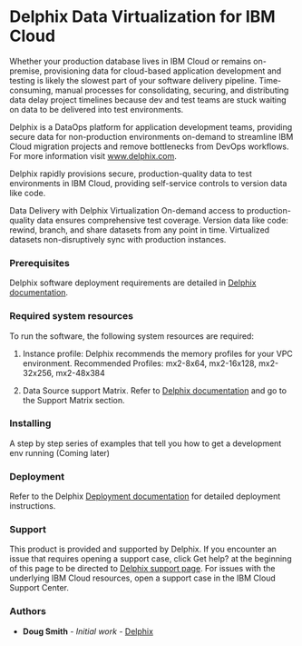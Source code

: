# Delphix Data Virtualization for IBM Cloud
Whether your production database lives in IBM Cloud or remains on-premise, provisioning data for cloud-based application development and testing is likely the slowest part of your software delivery pipeline. Time-consuming, manual processes for consolidating, securing, and distributing data delay project timelines because dev and test teams are stuck waiting on data to be delivered into test environments.  

Delphix is a DataOps platform for application development teams, providing secure data for non-production environments on-demand to streamline IBM Cloud migration projects and remove bottlenecks from DevOps workflows. For more information visit www.delphix.com.

Delphix rapidly provisions secure, production-quality data to test environments in IBM Cloud, providing self-service controls to version data like code.

Data Delivery with Delphix Virtualization
On-demand access to production-quality data ensures comprehensive test coverage.
Version data like code:  rewind, branch, and share datasets from any point in time.
Virtualized datasets non-disruptively sync with production instances.

### Prerequisites
Delphix software deployment requirements are detailed in [Delphix documentation](https://docs.delphix.com).					

### Required system resources			
To run the software, the following system resources are required:		
1. Instance profile: Delphix recommends the memory profiles for your VPC environment.
Recommended Profiles: mx2-8x64, mx2-16x128, mx2-32x256, mx2-48x384 
  
2. Data Source support Matrix. Refer to [Delphix documentation](https://docs.delphix.com) and go to the Support Matrix section.	

### Installing

A step by step series of examples that tell you how to get a development env running
(Coming later)

### Deployment

Refer to the Delphix [Deployment documentation](https://docs.delphix.com/docs/deployment) for detailed deployment instructions.	

### Support	
This product is provided and supported by Delphix. If you encounter an issue that requires opening a support case, click Get help? at the beginning of this page to be directed to [Delphix support page](https://support.delphix.com). For issues with the underlying IBM Cloud resources, open a support case in the IBM Cloud Support Center. 

### Authors

* **Doug Smith** - *Initial work* - [Delphix](https://www.delphix.com)
